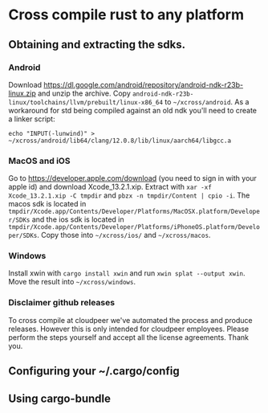 # Cross compile rust to any platform

## Obtaining and extracting the sdks.

### Android

Download https://dl.google.com/android/repository/android-ndk-r23b-linux.zip and unzip the archive. Copy
`android-ndk-r23b-linux/toolchains/llvm/prebuilt/linux-x86_64` to `~/xcross/android`. As a workaround
for std being compiled against an old ndk you'll need to create a linker script:

`echo "INPUT(-lunwind)" > ~/xcross/android/lib64/clang/12.0.8/lib/linux/aarch64/libgcc.a`

### MacOS and iOS

Go to https://developer.apple.com/download (you need to sign in with your apple id) and download
Xcode_13.2.1.xip.
Extract with `xar -xf Xcode_13.2.1.xip -C tmpdir` and `pbzx -n tmpdir/Content | cpio -i`. The
macos sdk is located in `tmpdir/Xcode.app/Contents/Developer/Platforms/MacOSX.platform/Developer/SDKs`
and the ios sdk is located in `tmpdir/Xcode.app/Contents/Developer/Platforms/iPhoneOS.platform/Developer/SDKs`.
Copy those into `~/xcross/ios/` and `~/xcross/macos`.

### Windows

Install xwin with `cargo install xwin` and run `xwin splat --output xwin`. Move the result into `~/xcross/windows`.

### Disclaimer github releases

To cross compile at cloudpeer we've automated the process and produce releases. However this is only intended
for cloudpeer employees. Please perform the steps yourself and accept all the license agreements. Thank you.

## Configuring your ~/.cargo/config

## Using cargo-bundle
